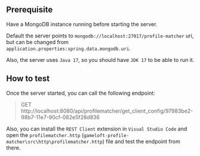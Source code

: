 ## Prerequisite 
Have a MongoDB instance running before starting the server.

 Default the server points to `mongodb://localhost:27017/profile-matcher` uri, but can be changed from `application.properties:spring.data.mongodb.uri`.

 Also, the server uses `Java 17`, so you should have `JDK 17` to be able to run it.

 ## How to test
 Once the server started, you can call the following endpoint: 
 >GET http://localhost:8080/api/profilematcher/get_client_config/97983be2-98b7-11e7-90cf-082e5f28d836

 Also, you can install the `REST Client` extension in `Visual Studio Code` and open the `profilematcher.http` (`gameloft-profile-matcher\src\http\profilematcher.http`) file and test the endpoint from there.